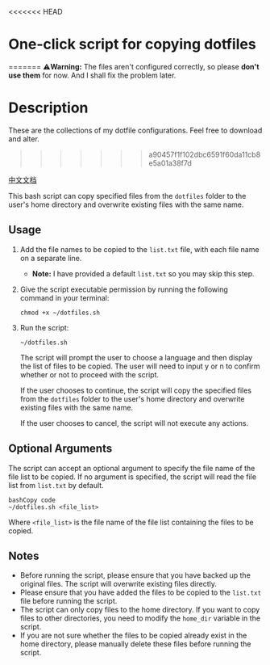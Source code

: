 <<<<<<< HEAD
# One-click script for copying dotfiles
=======
:warning:**Warning:** The files aren't configured correctly, so please **don't use them** for now. And I shall fix the problem later.

# Description

These are the collections of my dotfile configurations. Feel free to download and alter.
>>>>>>> a90457f1f102dbc6591f60da11cb8e5a01a38f7d

[中文文档]("README_zh_cn.md")

This bash script can copy specified files from the `dotfiles` folder to the user's home directory and overwrite existing files with the same name.

## Usage

1. Add the file names to be copied to the `list.txt` file, with each file name on a separate line.

   - **Note:** I have provided a default `list.txt` so you may skip this step.

2. Give the script executable permission by running the following command in your terminal:

   ```
   chmod +x ~/dotfiles.sh
   ```

3. Run the script:

   ```
   ~/dotfiles.sh
   ```

   The script will prompt the user to choose a language and then display the list of files to be copied. The user will need to input y or n to confirm whether or not to proceed with the script.

   If the user chooses to continue, the script will copy the specified files from the `dotfiles` folder to the user's home directory and overwrite existing files with the same name.

   If the user chooses to cancel, the script will not execute any actions.

## Optional Arguments

The script can accept an optional argument to specify the file name of the file list to be copied. If no argument is specified, the script will read the file list from `list.txt` by default.

```
bashCopy code
~/dotfiles.sh <file_list>
```

Where `<file_list>` is the file name of the file list containing the files to be copied.

## Notes

- Before running the script, please ensure that you have backed up the original files. The script will overwrite existing files directly.
- Please ensure that you have added the files to be copied to the `list.txt` file before running the script.
- The script can only copy files to the home directory. If you want to copy files to other directories, you need to modify the `home_dir` variable in the script.
- If you are not sure whether the files to be copied already exist in the home directory, please manually delete these files before running the script.
